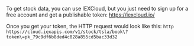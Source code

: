 To get stock data, you can use IEXCloud, but you just need to sign up for a free account and get a publishable token: https://iexcloud.io/

Once you get your token, the HTTP request would look like this:
`http https://cloud.iexapis.com/v1/stock/tsla/book\?token\=pk_79c9df6b8ded4c828a855cd5bac33d32`
